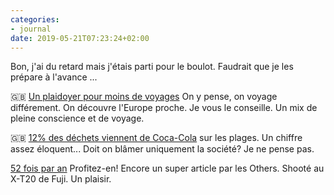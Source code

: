 ```yaml
---
categories:
- journal
date: 2019-05-21T07:23:24+02:00
---
```


Bon, j'ai du retard mais j'étais parti pour le boulot. Faudrait que je les prépare à l'avance ...

🇬🇧 [Un plaidoyer pour moins de voyages](https://passionpassport.com/why-you-should-travel-less-in-2019/) On y pense, on voyage différement. On découvre l'Europe proche. Je vous le conseille. Un mix de pleine conscience et de voyage.

🇬🇧 [12% des déchets viennent de Coca-Cola](https://www.theguardian.com/environment/2019/may/14/coca-cola-packaging-pollution-on-uk-beaches-surfers-against-sewage-study) sur les plages. Un chiffre assez éloquent... Doit on blâmer uniquement la société? Je ne pense pas.

[52 fois par an](https://www.lesothers.com/micro-aventure-vercors/) Profitez-en! Encore un super article par les Others. Shooté au X-T20 de Fuji. Un plaisir.
